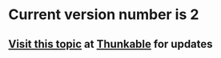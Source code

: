 # Current version number is 2

## [Visit this topic](https://community.thunkable.com/t/mathtools-extension/7337) at [Thunkable](http:/thunkable.com) for updates
